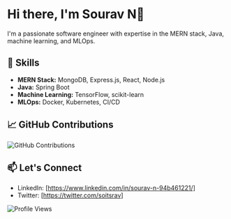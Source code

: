 # Hi there, I'm Sourav N👋

I'm a passionate software engineer with expertise in the MERN stack, Java, machine learning, and MLOps.

## 🚀 Skills
- **MERN Stack:** MongoDB, Express.js, React, Node.js
- **Java:** Spring Boot
- **Machine Learning:** TensorFlow, scikit-learn
- **MLOps:** Docker, Kubernetes, CI/CD

## 📈 GitHub Contributions
![GitHub Contributions](https://github-readme-stats.vercel.app/api?username=sounar97&count_private=true&show_icons=true&theme=radical)

## 📫 Let's Connect
- LinkedIn: [https://www.linkedin.com/in/sourav-n-94b461221/]
- Twitter: [https://twitter.com/soitsrav]

<!-- Footer -->
![Profile Views](https://komarev.com/ghpvc/?username=sounar97)
